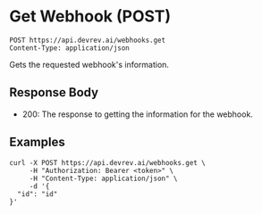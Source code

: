 # Get Webhook (POST)

```http
POST https://api.devrev.ai/webhooks.get
Content-Type: application/json
```

Gets the requested webhook's information.



## Response Body

- 200: The response to getting the information for the webhook.

## Examples

```shell
curl -X POST https://api.devrev.ai/webhooks.get \
     -H "Authorization: Bearer <token>" \
     -H "Content-Type: application/json" \
     -d '{
  "id": "id"
}'
```